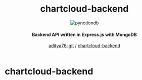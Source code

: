 <h1 align="center">chartcloud-backend</h1>

<p align="center">
    <img src="https://files.catbox.moe/6e2iy5.png" alt="pynotiondb">
</p>

<h4 align="center">Backend API written in Express.js with MongoDB</h4>

<div style="text-align:center;">
  <a href="https://github.com/aditya76-git">aditya76-git</a> /
  <a href="https://github.com/aditya76-git/chartcloud-backend">chartcloud-backend</a>
</div>

<br />

# chartcloud-backend

